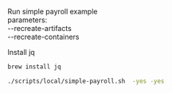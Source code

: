 Run simple payroll example\
parameters:\
--recreate-artifacts\
--recreate-containers

Install jq
```bash
brew install jq
```

```bash
./scripts/local/simple-payroll.sh  -yes -yes
```